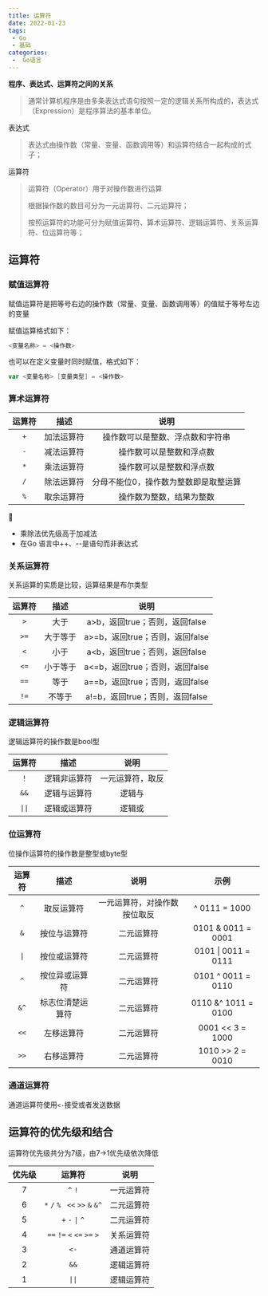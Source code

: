```yaml
---
title: 运算符
date: 2022-01-23
tags:
 - Go
 - 基础
categories:
 -  Go语言
---
```


**程序、表达式、运算符之间的关系**

> 通常计算机程序是由多条表达式语句按照一定的逻辑关系所构成的，表达式（Expression）是程序算法的基本单位。

表达式

> 表达式由操作数（常量、变量、函数调用等）和运算符结合一起构成的式子；

运算符

> 运算符（Operator）用于对操作数进行运算
>
> 根据操作数的数目可分为一元运算符、二元运算符；
>
> 按照运算符的功能可分为赋值运算符、算术运算符、逻辑运算符、关系运算符、位运算符等；

## 运算符

### 赋值运算符

赋值运算符是把等号右边的操作数（常量、变量、函数调用等）的值赋于等号左边的变量

赋值运算格式如下：

```go
<变量名称> = <操作数>
```

也可以在定义变量时同时赋值，格式如下：

```go
var <变量名称> [变量类型] = <操作数>
```

### 算术运算符

| 运算符 |    描述    |                 说明                  |
| :----: | :--------: | :-----------------------------------: |
|  `+`   | 加法运算符 |   操作数可以是整数、浮点数和字符串    |
|  `-`   | 减法运算符 |       操作数可以是整数和浮点数        |
|  `*`   | 乘法运算符 |       操作数可以是整数和浮点数        |
|  `/`   | 除法运算符 | 分母不能位0，操作数为整数即是取整运算 |
|  `%`   | 取余运算符 |       操作数为整数，结果为整数        |

👣

- 乘除法优先级高于加减法
- 在Go 语言中++、--是语句而非表达式

### 关系运算符

关系运算的实质是比较，运算结果是布尔类型

| 运算符 |   描述   |              说明               |
| :----: | :------: | :-----------------------------: |
|  `>`   |   大于   | a>b，返回true；否则，返回false  |
|  `>=`  | 大于等于 | a>=b，返回true；否则，返回false |
|  `<`   |   小于   | a<b，返回true；否则，返回false  |
|  `<=`  | 小于等于 | a<=b，返回true；否则，返回false |
|  `==`  |   等于   | a==b，返回true；否则，返回false |
|  `!=`  |  不等于  | a!=b，返回true；否则，返回false |

### 逻辑运算符

逻辑运算符的操作数是bool型

| 运算符 |     描述     |       说明       |
| :----: | :----------: | :--------------: |
|  `！`  | 逻辑非运算符 | 一元运算符，取反 |
|  `&&`  | 逻辑与运算符 |      逻辑与      |
| `\|\|` | 逻辑或运算符 |      逻辑或      |

### 位运算符

位操作运算符的操作数是整型或byte型

| 运算符 |       描述       |             说明             |        示例         |
| :----: | :--------------: | :--------------------------: | :-----------------: |
|  `^`   |    取反运算符    | 一元运算符，对操作数按位取反 |    ^ 0111 = 1000    |
|  `&`   |   按位与运算符   |          二元运算符          | 0101 & 0011 = 0001  |
|  `\|`  |   按位或运算符   |          二元运算符          | 0101 \| 0011 = 0111 |
|  `^`   |  按位异或运算符  |          二元运算符          | 0101 ^ 0011 = 0110  |
|  `&^`  | 标志位清楚运算符 |          二元运算符          | 0110 &^ 1011 = 0100 |
|  `<<`  |    左移运算符    |          二元运算符          |  0001 << 3 = 1000   |
|  `>>`  |    右移运算符    |          二元运算符          |  1010 >> 2 = 0010   |

### 通道运算符

通道运算符使用`<-`接受或者发送数据

## 运算符的优先级和结合

运算符优先级共分为7级，由7->1优先级依次降低

| 优先级 |             运算符              |    说明    |
| :----: | :-----------------------------: | :--------: |
|   7    |             `^` `!`             | 一元运算符 |
|   6    | `*` `/` `% ` `<<` `>>` `&` `&^` | 二元运算符 |
|   5    |        `+` `-` `\|` `^`         | 二元运算符 |
|   4    |   `==` `!=` `<` `<=` `>=` `>`   | 关系运算符 |
|   3    |              `<-`               | 通道运算符 |
|   2    |              `&&`               | 逻辑运算符 |
|   1    |             `\|\|`              | 逻辑运算符 |

